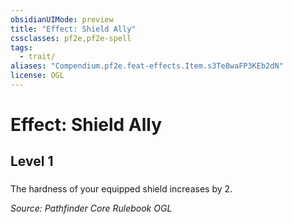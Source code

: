 ```yaml
---
obsidianUIMode: preview
title: "Effect: Shield Ally"
cssclasses: pf2e,pf2e-spell
tags:
  - trait/
aliases: "Compendium.pf2e.feat-effects.Item.s3Te8waFP3KEb2dN"
license: OGL
---
```

# Effect: Shield Ally
## Level 1
### 






The hardness of your equipped shield increases by 2.

*Source: Pathfinder Core Rulebook*
*OGL*